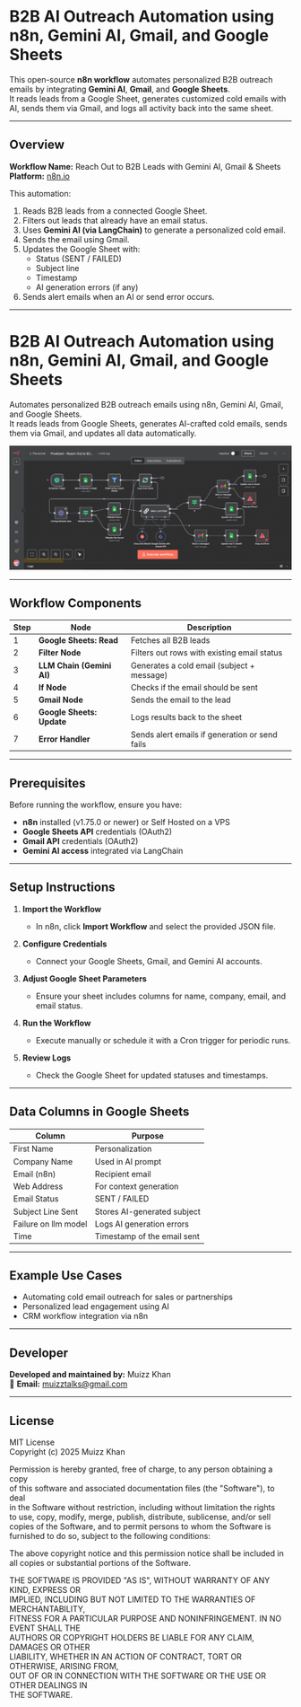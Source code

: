 # B2B AI Outreach Automation using n8n, Gemini AI, Gmail, and Google Sheets

This open-source **n8n workflow** automates personalized B2B outreach emails by integrating **Gemini AI**, **Gmail**, and **Google Sheets**.  
It reads leads from a Google Sheet, generates customized cold emails with AI, sends them via Gmail, and logs all activity back into the same sheet.

---

## Overview

**Workflow Name:** Reach Out to B2B Leads with Gemini AI, Gmail & Sheets  
**Platform:** [n8n.io](https://n8n.io)

This automation:
1. Reads B2B leads from a connected Google Sheet.  
2. Filters out leads that already have an email status.  
3. Uses **Gemini AI (via LangChain)** to generate a personalized cold email.  
4. Sends the email using Gmail.  
5. Updates the Google Sheet with:
   - Status (SENT / FAILED)
   - Subject line
   - Timestamp
   - AI generation errors (if any)
6. Sends alert emails when an AI or send error occurs.

---

# B2B AI Outreach Automation using n8n, Gemini AI, Gmail, and Google Sheets

Automates personalized B2B outreach emails using n8n, Gemini AI, Gmail, and Google Sheets.  
It reads leads from Google Sheets, generates AI-crafted cold emails, sends them via Gmail, and updates all data automatically.

![Workflow Overview](./Workflow.JPG)

---

## Workflow Components

| Step | Node | Description |
|------|------|--------------|
| 1 | **Google Sheets: Read** | Fetches all B2B leads |
| 2 | **Filter Node** | Filters out rows with existing email status |
| 3 | **LLM Chain (Gemini AI)** | Generates a cold email (subject + message) |
| 4 | **If Node** | Checks if the email should be sent |
| 5 | **Gmail Node** | Sends the email to the lead |
| 6 | **Google Sheets: Update** | Logs results back to the sheet |
| 7 | **Error Handler** | Sends alert emails if generation or send fails |

---

## Prerequisites

Before running the workflow, ensure you have:
- **n8n** installed (v1.75.0 or newer) or Self Hosted on a VPS 
- **Google Sheets API** credentials (OAuth2)
- **Gmail API** credentials (OAuth2)
- **Gemini AI access** integrated via LangChain

---

## Setup Instructions

1. **Import the Workflow**
   - In n8n, click **Import Workflow** and select the provided JSON file.

2. **Configure Credentials**
   - Connect your Google Sheets, Gmail, and Gemini AI accounts.

3. **Adjust Google Sheet Parameters**
   - Ensure your sheet includes columns for name, company, email, and email status.

4. **Run the Workflow**
   - Execute manually or schedule it with a Cron trigger for periodic runs.

5. **Review Logs**
   - Check the Google Sheet for updated statuses and timestamps.

---

## Data Columns in Google Sheets

| Column | Purpose |
|--------|----------|
| First Name | Personalization |
| Company Name | Used in AI prompt |
| Email (n8n) | Recipient email |
| Web Address | For context generation |
| Email Status | SENT / FAILED |
| Subject Line Sent | Stores AI-generated subject |
| Failure on llm model | Logs AI generation errors |
| Time | Timestamp of the email sent |

---

## Example Use Cases

- Automating cold email outreach for sales or partnerships  
- Personalized lead engagement using AI  
- CRM workflow integration via n8n  

---

## Developer

**Developed and maintained by:** Muizz Khan  
📧 **Email:** [muizztalks@gmail.com](mailto:muizztalks@gmail.com)

---

## License

MIT License  
Copyright (c) 2025 Muizz Khan  

Permission is hereby granted, free of charge, to any person obtaining a copy  
of this software and associated documentation files (the "Software"), to deal  
in the Software without restriction, including without limitation the rights  
to use, copy, modify, merge, publish, distribute, sublicense, and/or sell  
copies of the Software, and to permit persons to whom the Software is  
furnished to do so, subject to the following conditions:

The above copyright notice and this permission notice shall be included in  
all copies or substantial portions of the Software.

THE SOFTWARE IS PROVIDED "AS IS", WITHOUT WARRANTY OF ANY KIND, EXPRESS OR  
IMPLIED, INCLUDING BUT NOT LIMITED TO THE WARRANTIES OF MERCHANTABILITY,  
FITNESS FOR A PARTICULAR PURPOSE AND NONINFRINGEMENT. IN NO EVENT SHALL THE  
AUTHORS OR COPYRIGHT HOLDERS BE LIABLE FOR ANY CLAIM, DAMAGES OR OTHER  
LIABILITY, WHETHER IN AN ACTION OF CONTRACT, TORT OR OTHERWISE, ARISING FROM,  
OUT OF OR IN CONNECTION WITH THE SOFTWARE OR THE USE OR OTHER DEALINGS IN  
THE SOFTWARE.
